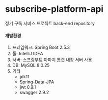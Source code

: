 # subscribe-platform-api
정기 구독 서비스 프로젝트 back-end repository

#### 개발환경

1. 프레임워크: Spring Boot 2.5.3
2. 툴: IntelliJ IDEA
3. 서버: 스프링부트 아파치 톰캣 내장 서버 사용
4. DB: MySQL 8.0.25
5. 기타
   - jdk11
   - Spring-Data-JPA
   - jwt 0.9.1
   - swagger 2.9.2
